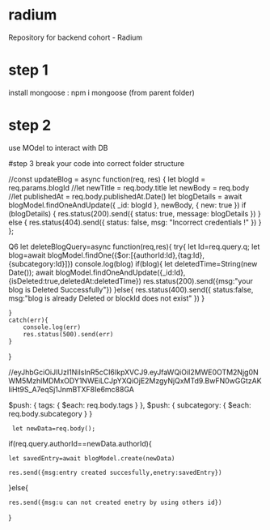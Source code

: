 # radium
Repository for backend cohort - Radium


# step 1
install mongoose : npm i mongoose (from parent folder)


# step 2
use MOdel to interact with DB


#step 3
break your code into correct folder structure 



//const updateBlog = async function(req, res) {
    let blogId = req.params.blogId
    //let newTitle = req.body.title
    let newBody = req.body
    //let publishedAt = req.body.publishedAt.Date()
    let blogDetails = await blogModel.findOneAndUpdate({ _id: blogId }, newBody, { new: true })
    if (blogDetails) {
        res.status(200).send({ status: true, message: blogDetails })
    } else {
        res.status(404).send({ status: false, msg: "Incorrect credentials !" })
    }
};


Q6
let deleteBlogQuery=async function(req,res){
    try{
        let Id=req.query.q;
        let blog=await blogModel.findOne({$or:[{authorId:Id},{tag:Id},{subcategory:Id}]})
        console.log(blog)
        if(blog){
            let deletedTime=String(new Date());
            await blogModel.findOneAndUpdate({_id:Id},{isDeleted:true,deletedAt:deletedTime})
            res.status(200).send({msg:"your blog is Deleted Successfully"})
        }else{
            res.status(400).send({
                status:false,
                msg:"blog is already Deleted or blockId does not exist"
            })
        }

    }
    catch(err){
        console.log(err)
        res.status(500).send(err)
    }
    


}

//eyJhbGciOiJIUzI1NiIsInR5cCI6IkpXVCJ9.eyJfaWQiOiI2MWE0OTM2Njg0NWM5MzhlMDMxODY1NWEiLCJpYXQiOjE2MzgyNjQxMTd9.BwFN0wGGtzAKIiHt9S_A7eqSj1JnmBTXF8Ie6mc88GA




$push: { tags: { $each: req.body.tags } }, $push: { subcategory: { $each: req.body.subcategory } }



      



     let newData=req.body();

if(req.query.authorId==newData.authorId){

    let savedEntry=await blogModel.create(newData)

    res.send({msg:entry created succesfully,enetry:savedEntry})

}else{

    res.send({msg:u can not created enetry by using others id})

}